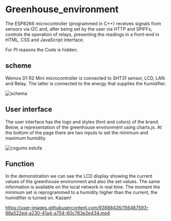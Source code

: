 # Greenhouse_environment
The ESP8266 microcontroller (programmed in C++) receives signals from sensors via I2C and, after being set by the user via HTTP and SPIFFs, controls the operation of relays, presenting the readings in a front-end in HTML, CSS and JavaScript interface.

For PI reasons the Code is hidden. 

## scheme
Wemos D1 R2 Mini microcontroller is connected to SHT31 sensor, LCD, LAN and Relay. The latter is connected to the energy that supplies the humidifier.

![schema](https://user-images.githubusercontent.com/93688426/156469689-4efa1de5-b1a7-4096-8afd-72f96ed4f7c2.png)



## User interface
The user interface has the logo and styles (font and colors) of the brand. Below, a representation of the greenhouse environment using charts.js. At the bottom of the page there are two inputs to set the minimum and maximum humidity.

![cogums estufa](https://user-images.githubusercontent.com/93688426/156463703-09ba9c8f-d8e6-4ac2-b256-fdc7a9bac6e0.png)

## Function
In the demonstration we can see the LCD display showing the current values of the greenhouse environment and also the set values. The same information is available on the local network in real time. The moment the minimum set is reprogrammed to a humidity higher than the current, the humidifier is turned on. Kazam!


https://user-images.githubusercontent.com/93688426/156467593-98a522ed-a230-41a4-a754-60c763e2e434.mp4
